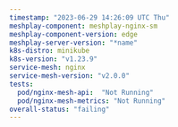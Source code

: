 ```yaml
---
timestamp: "2023-06-29 14:26:09 UTC Thu"
meshplay-component: meshplay-nginx-sm
meshplay-component-version: edge
meshplay-server-version: "*name"
k8s-distro: minikube
k8s-version: "v1.23.9"
service-mesh: nginx
service-mesh-version: "v2.0.0"
tests:
  pod/nginx-mesh-api:  "Not Running"
  pod/nginx-mesh-metrics: "Not Running"
overall-status: "failing"
---
```

